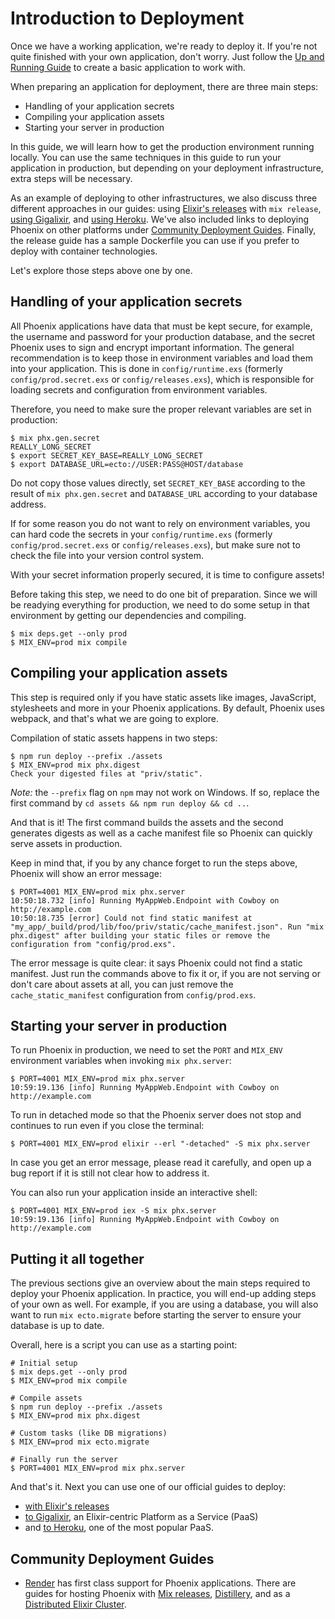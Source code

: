 # Introduction to Deployment

Once we have a working application, we're ready to deploy it. If you're not quite finished with your own application, don't worry. Just follow the [Up and Running Guide](up_and_running.html) to create a basic application to work with.

When preparing an application for deployment, there are three main steps:

  * Handling of your application secrets
  * Compiling your application assets
  * Starting your server in production

In this guide, we will learn how to get the production environment running locally. You can use the same techniques in this guide to run your application in production, but depending on your deployment infrastructure, extra steps will be necessary.

As an example of deploying to other infrastructures, we also discuss three different approaches in our guides: using [Elixir's releases](releases.html) with `mix release`, [using Gigalixir](gigalixir.html), and [using Heroku](heroku.html). We've also included links to deploying Phoenix on other platforms under [Community Deployment Guides](#community-deployment-guides). Finally, the release guide has a sample Dockerfile you can use if you prefer to deploy with container technologies.

Let's explore those steps above one by one.

## Handling of your application secrets

All Phoenix applications have data that must be kept secure, for example, the username and password for your production database, and the secret Phoenix uses to sign and encrypt important information. The general recommendation is to keep those in environment variables and load them into your application. This is done in `config/runtime.exs` (formerly `config/prod.secret.exs` or `config/releases.exs`), which is responsible for loading secrets and configuration from environment variables.

Therefore, you need to make sure the proper relevant variables are set in production:

```console
$ mix phx.gen.secret
REALLY_LONG_SECRET
$ export SECRET_KEY_BASE=REALLY_LONG_SECRET
$ export DATABASE_URL=ecto://USER:PASS@HOST/database
```

Do not copy those values directly, set `SECRET_KEY_BASE` according to the result of `mix phx.gen.secret` and `DATABASE_URL` according to your database address.

If for some reason you do not want to rely on environment variables, you can hard code the secrets in your `config/runtime.exs` (formerly `config/prod.secret.exs` or `config/releases.exs`), but make sure not to check the file into your version control system.

With your secret information properly secured, it is time to configure assets!

Before taking this step, we need to do one bit of preparation. Since we will be readying everything for production, we need to do some setup in that environment by getting our dependencies and compiling.

```console
$ mix deps.get --only prod
$ MIX_ENV=prod mix compile
```

## Compiling your application assets

This step is required only if you have static assets like images, JavaScript, stylesheets and more in your Phoenix applications. By default, Phoenix uses webpack, and that's what we are going to explore.

Compilation of static assets happens in two steps:

```console
$ npm run deploy --prefix ./assets
$ MIX_ENV=prod mix phx.digest
Check your digested files at "priv/static".
```

*Note:* the `--prefix` flag on `npm` may not work on Windows. If so, replace the first command by `cd assets && npm run deploy && cd ..`.

And that is it! The first command builds the assets and the second generates digests as well as a cache manifest file so Phoenix can quickly serve assets in production.

Keep in mind that, if you by any chance forget to run the steps above, Phoenix will show an error message:

```console
$ PORT=4001 MIX_ENV=prod mix phx.server
10:50:18.732 [info] Running MyAppWeb.Endpoint with Cowboy on http://example.com
10:50:18.735 [error] Could not find static manifest at "my_app/_build/prod/lib/foo/priv/static/cache_manifest.json". Run "mix phx.digest" after building your static files or remove the configuration from "config/prod.exs".
```

The error message is quite clear: it says Phoenix could not find a static manifest. Just run the commands above to fix it or, if you are not serving or don't care about assets at all, you can just remove the `cache_static_manifest` configuration from `config/prod.exs`.

## Starting your server in production

To run Phoenix in production, we need to set the `PORT` and `MIX_ENV` environment variables when invoking `mix phx.server`:

```console
$ PORT=4001 MIX_ENV=prod mix phx.server
10:59:19.136 [info] Running MyAppWeb.Endpoint with Cowboy on http://example.com
```

To run in detached mode so that the Phoenix server does not stop and continues to run even if you close the terminal:

```console
$ PORT=4001 MIX_ENV=prod elixir --erl "-detached" -S mix phx.server
```

In case you get an error message, please read it carefully, and open up a bug report if it is still not clear how to address it.

You can also run your application inside an interactive shell:

```console
$ PORT=4001 MIX_ENV=prod iex -S mix phx.server
10:59:19.136 [info] Running MyAppWeb.Endpoint with Cowboy on http://example.com
```

## Putting it all together

The previous sections give an overview about the main steps required to deploy your Phoenix application. In practice, you will end-up adding steps of your own as well. For example, if you are using a database, you will also want to run `mix ecto.migrate` before starting the server to ensure your database is up to date.

Overall, here is a script you can use as a starting point:

```console
# Initial setup
$ mix deps.get --only prod
$ MIX_ENV=prod mix compile

# Compile assets
$ npm run deploy --prefix ./assets
$ MIX_ENV=prod mix phx.digest

# Custom tasks (like DB migrations)
$ MIX_ENV=prod mix ecto.migrate

# Finally run the server
$ PORT=4001 MIX_ENV=prod mix phx.server
```

And that's it. Next you can use one of our official guides to deploy:

  * [with Elixir's releases](releases.html)
  * [to Gigalixir](gigalixir.html), an Elixir-centric Platform as a Service (PaaS)
  * and [to Heroku](heroku.html), one of the most popular PaaS.

## Community Deployment Guides

  * [Render](https://render.com) has first class support for Phoenix applications. There are guides for hosting Phoenix with [Mix releases](https://render.com/docs/deploy-phoenix), [Distillery](https://render.com/docs/deploy-phoenix-distillery), and as a [Distributed Elixir Cluster](https://render.com/docs/deploy-elixir-cluster).
